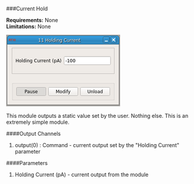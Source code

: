 ###Current Hold

**Requirements:** None  
**Limitations:** None  

![Current Hold GUI](current-hold.png)

<!--start-->
This module outputs a static value set by the user. Nothing else. This is an extremely simple module.  
<!--end-->

####Output Channels
1. output(0) : Command - current output set by the "Holding Current" parameter

####Parameters
1. Holding Current (pA) - current output from the module
